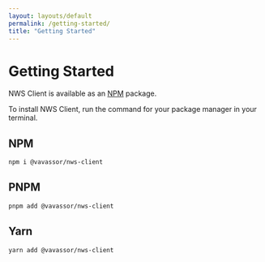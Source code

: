 ```yaml
---
layout: layouts/default
permalink: /getting-started/
title: "Getting Started"
---
```


# Getting Started

NWS Client is available as an [NPM](https://www.npmjs.com/) package.

To install NWS Client, run the command for your package manager in your terminal.

## NPM

```bash
npm i @vavassor/nws-client
```

## PNPM

```bash
pnpm add @vavassor/nws-client
```

## Yarn

```bash
yarn add @vavassor/nws-client
```
